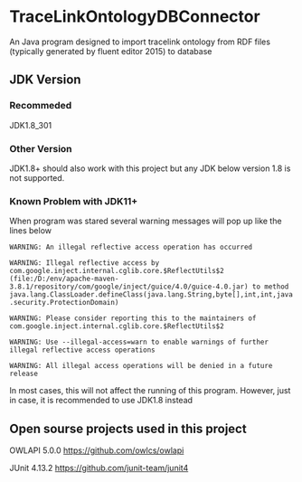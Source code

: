 # TraceLinkOntologyDBConnector
 An Java program designed to import tracelink ontology from RDF files (typically generated by fluent editor 2015) to database
## JDK Version
### Recommeded
 JDK1.8_301
### Other Version
 JDK1.8+ should also work with this project but any JDK below version 1.8 is not supported.
### Known Problem with JDK11+
 When program was stared several warning messages will pop up like the lines below

`WARNING: An illegal reflective access operation has occurred`

`WARNING: Illegal reflective access by com.google.inject.internal.cglib.core.$ReflectUtils$2 (file:/D:/env/apache-maven-3.8.1/repository/com/google/inject/guice/4.0/guice-4.0.jar) to method java.lang.ClassLoader.defineClass(java.lang.String,byte[],int,int,java.security.ProtectionDomain)`

`WARNING: Please consider reporting this to the maintainers of com.google.inject.internal.cglib.core.$ReflectUtils$2`

`WARNING: Use --illegal-access=warn to enable warnings of further illegal reflective access operations`

`WARNING: All illegal access operations will be denied in a future release`

In most cases, this will not affect the running of this program. However, just in case, it is recommended to use JDK1.8 instead
## Open sourse projects used in this project
OWLAPI 5.0.0    https://github.com/owlcs/owlapi

JUnit 4.13.2    https://github.com/junit-team/junit4